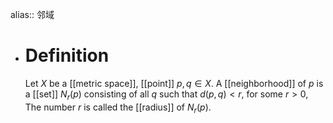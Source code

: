 alias:: 邻域

- # Definition
  Let $X$ be a [[metric space]], [[point]] $p, q\in X$.
  A [[neighborhood]] of $p$ is a [[set]] $N_r(p)$ consisting of all $q$ such that $d(p, q) < r$, for some $r > 0$, The number $r$ is called the [[radius]] of $N_r(p)$.